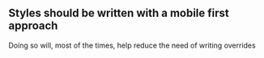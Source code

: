 ## Styles should be written with a mobile first approach

Doing so will, most of the times, help reduce the need of writing overrides
